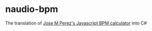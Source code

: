 # naudio-bpm
The translation of [Jose M Perez's Javascript BPM calculator](https://github.com/JMPerez/beats-audio-api) into C#
